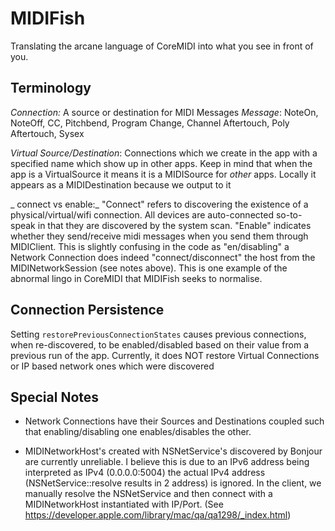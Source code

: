 # MIDIFish

Translating the arcane language of CoreMIDI into what you see in front of you.


## Terminology ##

_Connection:_ A source or destination for MIDI Messages
_Message_: NoteOn, NoteOff, CC, Pitchbend, Program Change, Channel Aftertouch, Poly Aftertouch, Sysex

_Virtual Source/Destination_: Connections which we create in the app with a specified name which show up in other apps. Keep in mind that when the app is a VirtualSource it means it is a MIDISource for *other* apps. Locally it appears as a MIDIDestination because we output to it

_ connect vs enable:_ "Connect" refers to discovering the existence of a physical/virtual/wifi connection. All devices are auto-connected so-to-speak in that they are discovered by the system scan. "Enable" indicates whether they send/receive midi messages when you send them through MIDIClient. This is slightly confusing in the code as "en/disabling" a Network Connection does indeed "connect/disconnect" the host from the MIDINetworkSession (see notes above). This is one example of the abnormal lingo in CoreMIDI that MIDIFish seeks to normalise.

## Connection Persistence ##

Setting `restorePreviousConnectionStates` causes previous connections, when re-discovered, to be enabled/disabled based on their value from a previous run of the app. Currently, it does NOT restore Virtual Connections or IP based network ones which were discovered


## Special Notes ##

- Network Connections have their Sources and Destinations coupled such that enabling/disabling one enables/disables the other. 

- MIDINetworkHost's created with NSNetService's discovered by Bonjour are currently unreliable. I believe this is due to an IPv6 address being interpreted as IPv4 (0.0.0.0:5004) the actual IPv4 address (NSNetService::resolve results in 2 address) is ignored. In the client, we manually resolve the NSNetService and then connect with a MIDINetworkHost instantiated with IP/Port. (See https://developer.apple.com/library/mac/qa/qa1298/_index.html)

